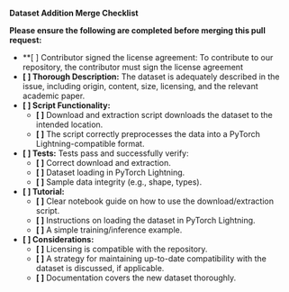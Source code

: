 **Dataset Addition Merge Checklist**

**Please ensure the following are completed before merging this pull request:**

- **[ ] Contributor signed the license agreement: To contribute to our repository, the contributor must sign the license agreement
- **[ ] Thorough Description:** The dataset is adequately described in the issue, including origin, content, size, licensing, and the relevant academic paper.
- **[ ] Script Functionality:**
  - **[ ]**  Download and extraction script downloads the dataset to the intended location.
  - **[ ]** The script correctly preprocesses the data into a PyTorch Lightning-compatible format.
- **[ ] Tests:** Tests pass and successfully verify:
  - **[ ]** Correct download and extraction.
  - **[ ]** Dataset loading in PyTorch Lightning.
  - **[ ]**  Sample data integrity (e.g., shape, types).
- **[ ] Tutorial:**
  - **[ ]** Clear notebook guide on how to use the download/extraction script.
  - **[ ]** Instructions on loading the dataset in PyTorch Lightning.
  - **[ ]** A simple training/inference example.
- **[ ] Considerations:**
  - **[ ]** Licensing is compatible with the repository.
  - **[ ]** A strategy for maintaining up-to-date compatibility with the dataset is discussed, if applicable.
  - **[ ]** Documentation covers the new dataset thoroughly.
